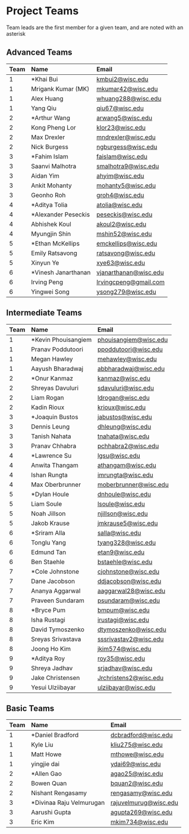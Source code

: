 # Project Teams
Team leads are the first member for a given team, and are noted with an asterisk
## Advanced Teams
| Team | Name | Email |
|:-----|:------|:-----|
|1|*Khai Bui|kmbui2@wisc.edu|
|1|Mrigank Kumar (MK)|mkumar42@wisc.edu|
|1|Alex Huang|whuang288@wisc.edu|
|1|Yang Qiu|qiu67@wisc.edu|
|2|*Arthur Wang|arwang5@wisc.edu|
|2|Kong Pheng Lor|klor23@wisc.edu|
|2|Max Drexler|mndrexler@wisc.edu|
|2|Nick Burgess|ngburgess@wisc.edu|
|3|*Fahim Islam|faislam@wisc.edu|
|3|Saanvi Malhotra|smalhotra9@wisc.edu|
|3|Aidan Yim|ahyim@wisc.edu|
|3|Ankit Mohanty|mohanty5@wisc.edu|
|3|Geonho Roh|groh4@wisc.edu|
|4|*Aditya Tolia|atolia@wisc.edu|
|4|*Alexander Peseckis|peseckis@wisc.edu|
|4|Abhishek Koul|akoul2@wisc.edu|
|4|Myungjin Shin|mshin52@wisc.edu|
|5|*Ethan McKellips|emckellips@wisc.edu|
|5|Emily Ratsavong|ratsavong@wisc.edu|
|5|Xinyun Ye|xye63@wisc.edu|
|6|*Vinesh Janarthanan|vjanarthanan@wisc.edu|
|6|Irving Peng|Irvingcpeng@gmail.com|
|6|Yingwei Song|ysong279@wisc.edu|

## Intermediate Teams
| Team | Name | Email |
|:-----|:------|:-----|
|1|*Kevin Phouisangiem|phouisangiem@wisc.edu|
|1|Pranav Poddutoori|ppoddutoori@wisc.edu|
|1|Megan Hawley|mehawley@wisc.edu|
|1|Aayush Bharadwaj|abbharadwaj@wisc.edu|
|2|*Onur Kanmaz|kanmaz@wisc.edu|
|2|Shreyas Davuluri|sdavuluri@wisc.edu|
|2|Liam Rogan|ldrogan@wisc.edu|
|2|Kadin Rioux|krioux@wisc.edu|
|3|*Joaquin Bustos|jabustos@wisc.edu|
|3|Dennis Leung|dhleung@wisc.edu|
|3|Tanish Nahata|tnahata@wisc.edu|
|3|Pranav Chhabra|pchhabra2@wisc.edu|
|4|*Lawrence Su|lgsu@wisc.edu |
|4|Anwita Thangam|athangam@wisc.edu|
|4|Ishan Rungta|imrungta@wisc.edu|
|4|Max Oberbrunner|moberbrunner@wisc.edu|
|5|*Dylan Houle|dnhoule@wisc.edu|
|5|Liam Soule|lsoule@wisc.edu|
|5|Noah Jillson|njillson@wisc.edu|
|5|Jakob Krause|jmkrause5@wisc.edu|
|6|*Sriram Alla|salla@wisc.edu|
|6|Tonglu Yang|tyang328@wisc.edu|
|6|Edmund Tan|etan9@wisc.edu|
|6|Ben Staehle|bstaehle@wisc.edu|
|7|*Cole Johnstone|cjohnstone@wisc.edu|
|7|Dane Jacobson|ddjacobson@wisc.edu|
|7|Ananya Aggarwal|aaggarwal28@wisc.edu|
|7|Praveen Sundaram|psundaram@wisc.edu|
|8|*Bryce Pum|bmpum@wisc.edu|
|8|Isha Rustagi|irustagi@wisc.edu|
|8|David Tymoszenko|dtymoszenko@wisc.edu|
|8|Sreyas Srivastava|sssrivastav2@wisc.edu|
|8|Joong Ho Kim|jkim574@wisc.edu|
|9|*Aditya Roy|roy35@wisc.edu|
|9|Shreya Jadhav|srjadhav@wisc.edu|
|9|Jake Christensen|Jrchristens2@wisc.edu|
|9|Yesui Ulziibayar|ulziibayar@wisc.edu|

## Basic Teams
| Team | Name | Email |
|:-----|:------|:-----|
|1|*Daniel Bradford|dcbradford@wisc.edu|
|1|Kyle Liu|kliu275@wisc.edu|
|1|Matt Howe|mthowe@wisc.edu|
|1|yingjie dai|ydai69@wisc.edu|
|2|*Allen Gao|agao25@wisc.edu|
|2|Bowen Quan|bquan2@wisc.edu|
|2|Nishant Rengasamy|rengasamy@wisc.edu|
|3|*Divinaa Raju Velmurugan|rajuvelmurug@wisc.edu|
|3|Aarushi Gupta|agupta269@wisc.edu|
|3|Eric Kim|mkim734@wisc.edu|
